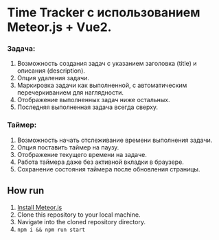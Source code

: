 # Time Tracker с использованием Meteor.js + Vue2.

### Задача:
1. Возможность создания задач с указанием заголовка (title) и описания (description).
2. Опция удаления задачи.
3. Маркировка задачи как выполненной, с автоматическим перечеркиванием для наглядности.
4. Отображение выполненных задач ниже остальных.
5. Последняя выполненная задача всегда сверху.

### Таймер:
1. Возможность начать отслеживание времени выполнения задачи.
2. Опция поставить таймер на паузу.
3. Отображение текущего времени на задаче.
4. Работа таймера даже без активной вкладки в браузере.
5. Сохранение состояния таймера после обновления страницы.


## How run
1. [Install Meteor.js](https://docs.meteor.com/install.html])
2. Clone this repository to your local machine.
4. Navigate into the cloned repository directory.
4. `npm i && npm run start`
